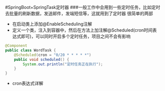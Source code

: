 #SpringBoot+SpringTask定时器
###一般工作中会用到一些定时任务，比如定时去批量的刷新数据，发送邮件，发端短信等，这就用到了定时器
很简单的两部
- 在启动类上添加@EnableScheduling注解
- 定义一个类，注入到容器中，然后在方法上加注解@Scheduled(cron时间表达式即可)，可以同时开启多个定时任务，项目之间不会有影响
```java
@Component
public class WordTask {
    @Scheduled(cron = "0/20 * * * * *")
    public void scheduled() {
        System.out.println("定时任务正在执行");
    }
}
```
- cron表达式详解
